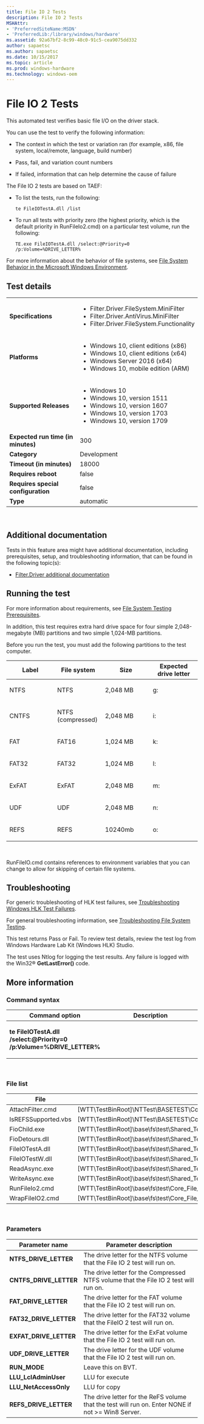 ```yaml
---
title: File IO 2 Tests
description: File IO 2 Tests
MSHAttr:
- 'PreferredSiteName:MSDN'
- 'PreferredLib:/library/windows/hardware'
ms.assetid: 92a67bf2-8c99-48c0-91c5-cea9075dd332
author: sapaetsc
ms.author: sapaetsc
ms.date: 10/15/2017
ms.topic: article
ms.prod: windows-hardware
ms.technology: windows-oem
---
```


# <span id="p_hlk_test.a1fb1fda-1fc1-41de-9626-bf88defeb746"></span>File IO 2 Tests


This automated test verifies basic file I/O on the driver stack.

You can use the test to verify the following information:

-   The context in which the test or variation ran (for example, x86, file system, local/remote, language, build number)

-   Pass, fail, and variation count numbers

-   If failed, information that can help determine the cause of failure

The File IO 2 tests are based on TAEF:

-   To list the tests, run the following:

    ``` syntax
    te FileIOTestA.dll /list
    ```

-   To run all tests with priority zero (the highest priority, which is the default priority in RunFileIo2.cmd) on a particular test volume, run the following:

    ``` syntax
    TE.exe FileIOTestA.dll /select:@Priority=0  /p:Volume=%DRIVE_LETTER%
    ```

For more information about the behavior of file systems, see [File System Behavior in the Microsoft Windows Environment](http://go.microsoft.com/fwlink/?LinkId=236047).

## Test details
|||
|---|---|
| **Specifications**  | <ul><li>Filter.Driver.FileSystem.MiniFilter</li><li>Filter.Driver.AntiVirus.MiniFilter</li><li>Filter.Driver.FileSystem.Functionality</li></ul> |  
| **Platforms**   | <ul><li>Windows 10, client editions (x86)</li><li>Windows 10, client editions (x64)</li><li>Windows Server 2016 (x64)</li><li>Windows 10, mobile edition (ARM)</li></ul> |
| **Supported Releases** | <ul><li>Windows 10</li><li>Windows 10, version 1511</li><li>Windows 10, version 1607</li><li>Windows 10, version 1703</li><li>Windows 10, version 1709</li></ul> |
|**Expected run time (in minutes)**| 300 |
|**Category**| Development |
|**Timeout (in minutes)**| 18000 |
|**Requires reboot**| false |
|**Requires special configuration**| false |
|**Type**| automatic |

 

## <span id="Additional_documentation"></span><span id="additional_documentation"></span><span id="ADDITIONAL_DOCUMENTATION"></span>Additional documentation


Tests in this feature area might have additional documentation, including prerequisites, setup, and troubleshooting information, that can be found in the following topic(s):

-   [Filter.Driver additional documentation](filter-driver-additional-documentation.md)

## <span id="Running_the_test"></span><span id="running_the_test"></span><span id="RUNNING_THE_TEST"></span>Running the test


For more information about requirements, see [File System Testing Prerequisites](file-system-testing-prerequisites.md).

In addition, this test requires extra hard drive space for four simple 2,048-megabyte (MB) partitions and two simple 1,024-MB partitions.

Before you run the test, you must add the following partitions to the test computer.

<table>
<colgroup>
<col width="25%" />
<col width="25%" />
<col width="25%" />
<col width="25%" />
</colgroup>
<thead>
<tr class="header">
<th>Label</th>
<th>File system</th>
<th>Size</th>
<th>Expected drive letter</th>
</tr>
</thead>
<tbody>
<tr class="odd">
<td><p>NTFS</p></td>
<td><p>NTFS</p></td>
<td><p>2,048 MB</p></td>
<td><p>g:</p></td>
</tr>
<tr class="even">
<td><p>CNTFS</p></td>
<td><p>NTFS (compressed)</p></td>
<td><p>2,048 MB</p></td>
<td><p>i:</p></td>
</tr>
<tr class="odd">
<td><p>FAT</p></td>
<td><p>FAT16</p></td>
<td><p>1,024 MB</p></td>
<td><p>k:</p></td>
</tr>
<tr class="even">
<td><p>FAT32</p></td>
<td><p>FAT32</p></td>
<td><p>1,024 MB</p></td>
<td><p>l:</p></td>
</tr>
<tr class="odd">
<td><p>ExFAT</p></td>
<td><p>ExFAT</p></td>
<td><p>2,048 MB</p></td>
<td><p>m:</p></td>
</tr>
<tr class="even">
<td><p>UDF</p></td>
<td><p>UDF</p></td>
<td><p>2,048 MB</p></td>
<td><p>n:</p></td>
</tr>
<tr class="odd">
<td><p>REFS</p></td>
<td><p>REFS</p></td>
<td><p>10240mb</p></td>
<td><p>o:</p></td>
</tr>
</tbody>
</table>

 

RunFileIO.cmd contains references to environment variables that you can change to allow for skipping of certain file systems.

## <span id="Troubleshooting"></span><span id="troubleshooting"></span><span id="TROUBLESHOOTING"></span>Troubleshooting


For generic troubleshooting of HLK test failures, see [Troubleshooting Windows HLK Test Failures](..\user\troubleshooting-windows-hlk-test-failures.md).

For general troubleshooting information, see [Troubleshooting File System Testing](troubleshooting-file-system-testing.md).

This test returns Pass or Fail. To review test details, review the test log from Windows Hardware Lab Kit (Windows HLK) Studio.

The test uses Ntlog for logging the test results. Any failure is logged with the Win32® **GetLastError()** code.

## <span id="More_information"></span><span id="more_information"></span><span id="MORE_INFORMATION"></span>More information


### <span id="Command_syntax"></span><span id="command_syntax"></span><span id="COMMAND_SYNTAX"></span>Command syntax

<table>
<colgroup>
<col width="50%" />
<col width="50%" />
</colgroup>
<thead>
<tr class="header">
<th>Command option</th>
<th>Description</th>
</tr>
</thead>
<tbody>
<tr class="odd">
<td><p><strong>te FileIOTestA.dll /select:@Priority=0 /p:Volume=%DRIVE_LETTER%</strong></p></td>
<td><p></p></td>
</tr>
</tbody>
</table>

 

### <span id="File_list"></span><span id="file_list"></span><span id="FILE_LIST"></span>File list

| File                | Location                                                                                                       |
|---------------------|----------------------------------------------------------------------------------------------------------------|
| AttachFilter.cmd    | \[WTT\\TestBinRoot\]\\NTTest\\BASETEST\\Core\_File\_Services\\FilterManager\\TestSuite\\Scripts\\FileSystems\\ |
| IsREFSSupported.vbs | \[WTT\\TestBinRoot\]\\NTTest\\BASETEST\\Core\_File\_Services\\FilterManager\\TestSuite\\Scripts\\FileSystems\\ |
| FioChild.exe        | \[WTT\\TestBinRoot\]\\base\\fs\\test\\Shared\_Tests\\FileIO2\\                                                 |
| FioDetours.dll      | \[WTT\\TestBinRoot\]\\base\\fs\\test\\Shared\_Tests\\FileIO2\\                                                 |
| FileIOTestA.dll     | \[WTT\\TestBinRoot\]\\base\\fs\\test\\Shared\_Tests\\FileIO2\\                                                 |
| FileIOTestW.dll     | \[WTT\\TestBinRoot\]\\base\\fs\\test\\Shared\_Tests\\FileIO2\\                                                 |
| ReadAsync.exe       | \[WTT\\TestBinRoot\]\\base\\fs\\test\\Shared\_Tests\\FileIO2\\                                                 |
| WriteAsync.exe      | \[WTT\\TestBinRoot\]\\base\\fs\\test\\Shared\_Tests\\FileIO2\\                                                 |
| RunFileIo2.cmd      | \[WTT\\TestBinRoot\]\\base\\fs\\test\\Core\_File\_Services\\FilterManager\\TestSuite\\Scripts\\FileSystems\\   |
| WrapFileIO2.cmd     | \[WTT\\TestBinRoot\]\\base\\fs\\test\\Core\_File\_Services\\FilterManager\\TestSuite\\Scripts\\FileSystems\\   |

 

### <span id="Parameters"></span><span id="parameters"></span><span id="PARAMETERS"></span>Parameters

| Parameter name           | Parameter description                                                                                |
|--------------------------|------------------------------------------------------------------------------------------------------|
| **NTFS\_DRIVE\_LETTER**  | The drive letter for the NTFS volume that the File IO 2 test will run on.                            |
| **CNTFS\_DRIVE\_LETTER** | The drive letter for the Compressed NTFS volume that the File IO 2 test will run on.                 |
| **FAT\_DRIVE\_LETTER**   | The drive letter for the FAT volume that the File IO 2 test will run on.                             |
| **FAT32\_DRIVE\_LETTER** | The drive letter for the FAT32 volume that the FileIO 2 test will run on.                            |
| **EXFAT\_DRIVE\_LETTER** | The drive letter for the ExFat volume that the File IO 2 test will run on.                           |
| **UDF\_DRIVE\_LETTER**   | The drive letter for the UDF volume that the File IO 2 test will run on.                             |
| **RUN\_MODE**            | Leave this on BVT.                                                                                   |
| **LLU\_LclAdminUser**    | LLU for execute                                                                                      |
| **LLU\_NetAccessOnly**   | LLU for copy                                                                                         |
| **REFS\_DRIVE\_LETTER**  | The drive letter for the ReFS volume that the test will run on. Enter NONE if not &gt;= Win8 Server. |

 

 

 






